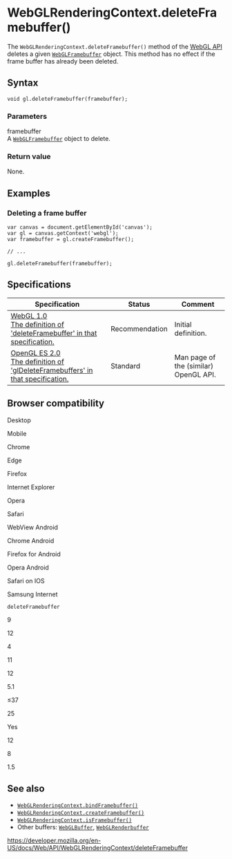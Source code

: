 WebGLRenderingContext.deleteFramebuffer()
=========================================

The `WebGLRenderingContext.deleteFramebuffer()` method of the [WebGL API](../webgl_api) deletes a given [`WebGLFramebuffer`](../webglframebuffer) object. This method has no effect if the frame buffer has already been deleted.

Syntax
------

    void gl.deleteFramebuffer(framebuffer);

### Parameters

framebuffer  
A [`WebGLFramebuffer`](../webglframebuffer) object to delete.

### Return value

None.

Examples
--------

### Deleting a frame buffer

    var canvas = document.getElementById('canvas');
    var gl = canvas.getContext('webgl');
    var framebuffer = gl.createFramebuffer();

    // ...

    gl.deleteFramebuffer(framebuffer);

Specifications
--------------

<table><thead><tr class="header"><th>Specification</th><th>Status</th><th>Comment</th></tr></thead><tbody><tr class="odd"><td><a href="https://www.khronos.org/registry/webgl/specs/latest/1.0/#5.14.6">WebGL 1.0<br />
<span class="small">The definition of 'deleteFramebuffer' in that specification.</span></a></td><td><span class="spec-rec">Recommendation</span></td><td>Initial definition.</td></tr><tr class="even"><td><a href="https://www.khronos.org/opengles/sdk/docs/man/xhtml/glDeleteFramebuffers.xml">OpenGL ES 2.0<br />
<span class="small">The definition of 'glDeleteFramebuffers' in that specification.</span></a></td><td><span class="spec-standard">Standard</span></td><td>Man page of the (similar) OpenGL API.</td></tr></tbody></table>

Browser compatibility
---------------------

Desktop

Mobile

Chrome

Edge

Firefox

Internet Explorer

Opera

Safari

WebView Android

Chrome Android

Firefox for Android

Opera Android

Safari on IOS

Samsung Internet

`deleteFramebuffer`

9

12

4

11

12

5.1

≤37

25

Yes

12

8

1.5

See also
--------

-   [`WebGLRenderingContext.bindFramebuffer()`](bindframebuffer)
-   [`WebGLRenderingContext.createFramebuffer()`](createframebuffer)
-   [`WebGLRenderingContext.isFramebuffer()`](isframebuffer)
-   Other buffers: [`WebGLBuffer`](../webglbuffer), [`WebGLRenderbuffer`](../webglrenderbuffer)

<a href="https://developer.mozilla.org/en-US/docs/Web/API/WebGLRenderingContext/deleteFramebuffer" class="_attribution-link">https://developer.mozilla.org/en-US/docs/Web/API/WebGLRenderingContext/deleteFramebuffer</a>
